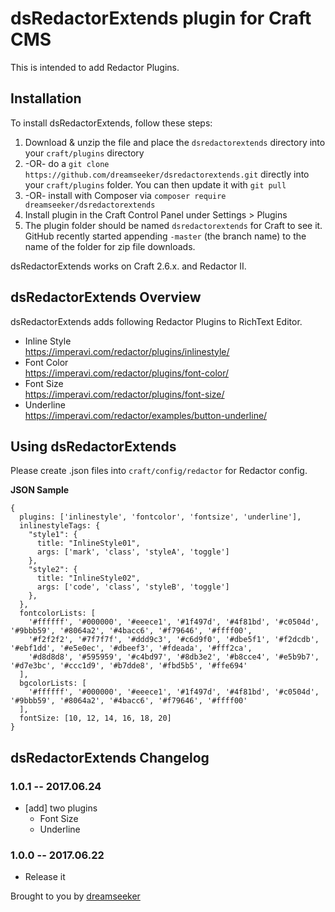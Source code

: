 # dsRedactorExtends plugin for Craft CMS

This is intended to add Redactor Plugins.

## Installation

To install dsRedactorExtends, follow these steps:

1. Download & unzip the file and place the `dsredactorextends` directory into your `craft/plugins` directory
2.  -OR- do a `git clone https://github.com/dreamseeker/dsredactorextends.git` directly into your `craft/plugins` folder.  You can then update it with `git pull`
3.  -OR- install with Composer via `composer require dreamseeker/dsredactorextends`
4. Install plugin in the Craft Control Panel under Settings > Plugins
5. The plugin folder should be named `dsredactorextends` for Craft to see it.  GitHub recently started appending `-master` (the branch name) to the name of the folder for zip file downloads.

dsRedactorExtends works on Craft 2.6.x. and Redactor II.

## dsRedactorExtends Overview

dsRedactorExtends adds following Redactor Plugins to RichText Editor.

* Inline Style  
  https://imperavi.com/redactor/plugins/inlinestyle/
* Font Color  
  https://imperavi.com/redactor/plugins/font-color/
* Font Size  
  https://imperavi.com/redactor/plugins/font-size/
* Underline   
  https://imperavi.com/redactor/examples/button-underline/

## Using dsRedactorExtends

Please create .json files into `craft/config/redactor` for Redactor config.

**JSON Sample**

```
{
  plugins: ['inlinestyle', 'fontcolor', 'fontsize', 'underline'],
  inlinestyleTags: {
    "style1": {
      title: "InlineStyle01",
      args: ['mark', 'class', 'styleA', 'toggle']
    },
    "style2": {
      title: "InlineStyle02",
      args: ['code', 'class', 'styleB', 'toggle']
    },
  },
  fontcolorLists: [
    '#ffffff', '#000000', '#eeece1', '#1f497d', '#4f81bd', '#c0504d', '#9bbb59', '#8064a2', '#4bacc6', '#f79646', '#ffff00',
    '#f2f2f2', '#7f7f7f', '#ddd9c3', '#c6d9f0', '#dbe5f1', '#f2dcdb', '#ebf1dd', '#e5e0ec', '#dbeef3', '#fdeada', '#fff2ca',
    '#d8d8d8', '#595959', '#c4bd97', '#8db3e2', '#b8cce4', '#e5b9b7', '#d7e3bc', '#ccc1d9', '#b7dde8', '#fbd5b5', '#ffe694'
  ],
  bgcolorLists: [
    '#ffffff', '#000000', '#eeece1', '#1f497d', '#4f81bd', '#c0504d', '#9bbb59', '#8064a2', '#4bacc6', '#f79646', '#ffff00'
  ],
  fontSize: [10, 12, 14, 16, 18, 20]
}
```

## dsRedactorExtends Changelog

### 1.0.1 -- 2017.06.24

* [add] two plugins
  * Font Size
  * Underline

### 1.0.0 -- 2017.06.22

* Release it

Brought to you by [dreamseeker](https://github.com/dreamseeker)
